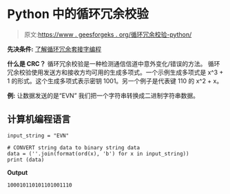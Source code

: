 # Python 中的循环冗余校验

> 原文:[https://www . geesforgeks . org/循环冗余校验-python/](https://www.geeksforgeeks.org/cyclic-redundancy-check-python/)

**先决条件:** [了解循环冗余](https://www.geeksforgeeks.org/modulo-2-binary-division/)[套接字编程](https://www.geeksforgeeks.org/socket-programming-python/)

**什么是 CRC？**
循环冗余校验是一种检测通信信道中意外变化/错误的方法。
循环冗余校验使用发送方和接收方均可用的生成多项式。一个示例生成多项式是 x^3 + 1 的形式。这个生成多项式表示密钥 1001。另一个例子是代表键 110 的 x^2 + x。

**例:**
让数据发送的是“EVN”
我们把一个字符串转换成二进制字符串数据。

## 计算机编程语言

```
input_string = "EVN"

# CONVERT string data to binary string data
data = (''.join(format(ord(x), 'b') for x in input_string))
print (data)
```

**Output**

```
100010110101101001110
```